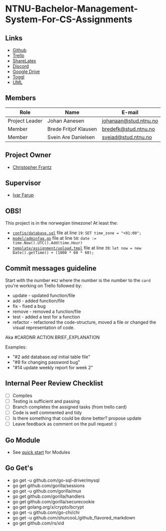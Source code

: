 # NTNU-Bachelor-Management-System-For-CS-Assignments

## Links
* [Github](https://https://github.com/JohanAanesen/NTNU-Bachelor-Management-System-For-CS-Assignments)
* [Trello](https://trello.com/bachelor531)
* [ShareLatex](https://www.overleaf.com/project/5c3491a162ba3128fda8c11d)
* [Discord](https://discord.gg/rZ4zg2R)
* [Google Drive](https://drive.google.com/drive/folders/1kiQiBj12zrn45q6QOfXefrzgNb4fZhyW?usp=sharing)
* [Toggl](https://toggl.com)
* [UML](https://www.lucidchart.com/invitations/accept/421b3f38-581e-4790-80f7-3d43604a717c)

## Members
| Role | Name | E-mail |
| -------- | -------- | ------- |
| Project Leader | Johan Aanesen | johanaan@stud.ntnu.no |
| Member | Brede Fritjof Klausen | bredefk@stud.ntnu.no |
| Member | Svein Are Danielsen | sveiad@stud.ntnu.no |

## Project Owner
* [Christopher Frantz](https://www.ntnu.no/ansatte/christopher.frantz)

## Supervisor
* [Ivar Farup](https://www.ntnu.no/ansatte/ivar.farup)

## OBS!
This project is in the norwegian timezone! At least the:
* [`config/database.sql`](https://github.com/JohanAanesen/NTNU-Bachelor-Management-System-For-CS-Assignments/blob/b74344a4a1673c4473442db99f965c17643d83c1/config/database.sql#L19) file at line `19`: `SET time_zone = "+01:00";`
* [`model/adminfaq.go`](https://github.com/JohanAanesen/NTNU-Bachelor-Management-System-For-CS-Assignments/blob/d4a2c5d1bce5a6f22c6d179a80351f1980fc55e6/model/adminfaq.go#L50) file at line `50`: `date := time.Now().UTC().Add(time.Hour)`
* [`template/assignment/upload.tmpl`](https://github.com/JohanAanesen/NTNU-Bachelor-Management-System-For-CS-Assignments/blob/18-Assignment-Delivery-Page/template/assignment/upload.tmpl) <!-- TODO change link when in master --> file at line `39`: `let now = new Date().getTime() + (1000 * 60 * 60);`

## Commit messages guideline
Start with the number `#42` where the number is the number to the `card` you're working on Trello followed by:
* update	- updated function/file
* add	- added function/file
* fix	- fixed a bug
* remove	- removed a function/file
* test	- added a test for a function
* refactor - refactored the code-structure, moved a file or changed the visual representation of code.

Aka #CARDNR ACTION BRIEF_EXPLANATION

Examples:
* "#2 add database.sql initial table file"
* "#8 fix changing password bug"
* "#14 update weekly report for week 2"

## Internal Peer Review Checklist
- [ ] Compiles
- [ ] Testing is sufficient and passing
- [ ] Branch completes the assigned tasks (from trello card)
- [ ] Code is well commented and tidy
- [ ] Is there something that could be done better? propose update
- [ ] Leave feedback as comment on the pull request :)

## Go Module
* See [quick start](https://github.com/golang/go/wiki/Modules#quick-start) for Modules

## Go Get's
* go get -u github.com/go-sql-driver/mysql
* go get github.com/gorilla/sessions
* go get -u github.com/gorilla/mux
* go get github.com/gorilla/handlers
* go get github.com/gorilla/securecookie
* go get golang.org/x/crypto/bcrypt
* go get -u github.com/go-chi/chi
* go get -u github.com/shurcooL/github_flavored_markdown
* go get github.com/rs/xid
